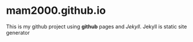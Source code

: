# mam2000.github.io
This is my github project using **github** pages and *Jekyll*.
Jekyll is static site generator 
